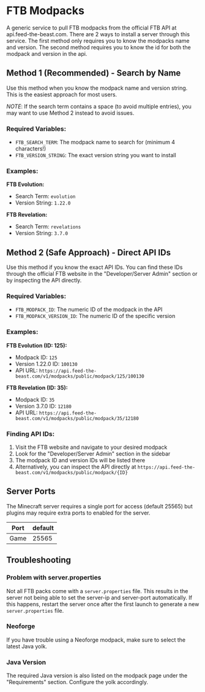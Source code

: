 # FTB Modpacks

A generic service to pull FTB modpacks from the official FTB API at api.feed-the-beast.com.
There are 2 ways to install a server through this service.
The first method only requires you to know the modpacks name and version.
The second method requires you to know the id for both the modpack and version in the api.

## Method 1 (Recommended) - Search by Name

Use this method when you know the modpack name and version string. This is the easiest approach for most users.

*NOTE*: If the search term contains a space (to avoid multiple entries), you may want to use Method 2 instead to avoid issues.

### Required Variables:

- `FTB_SEARCH_TERM`: The modpack name to search for (minimum 4 characters!)
- `FTB_VERSION_STRING`: The exact version string you want to install

### Examples:

**FTB Evolution:**
- Search Term: `evolution`
- Version String: `1.22.0`

**FTB Revelation:**
- Search Term: `revelations`
- Version String: `3.7.0`

## Method 2 (Safe Approach) - Direct API IDs

Use this method if you know the exact API IDs. You can find these IDs through the official FTB website in the "Developer/Server Admin" section or by inspecting the API directly.

### Required Variables:

- `FTB_MODPACK_ID`: The numeric ID of the modpack in the API
- `FTB_MODPACK_VERSION_ID`: The numeric ID of the specific version

### Examples:

**FTB Evolution (ID: 125):**
- Modpack ID: `125`
- Version 1.22.0 ID: `100130`
- API URL: `https://api.feed-the-beast.com/v1/modpacks/public/modpack/125/100130`

**FTB Revelation (ID: 35):**
- Modpack ID: `35`
- Version 3.7.0 ID: `12180`
- API URL: `https://api.feed-the-beast.com/v1/modpacks/public/modpack/35/12180`

### Finding API IDs:

1. Visit the FTB website and navigate to your desired modpack
2. Look for the "Developer/Server Admin" section in the sidebar
3. The modpack ID and version IDs will be listed there
4. Alternatively, you can inspect the API directly at `https://api.feed-the-beast.com/v1/modpacks/public/modpack/{ID}`

## Server Ports

The Minecraft server requires a single port for access (default 25565) but plugins may require extra ports to enabled for the server.

| Port | default |
| ---- | ------- |
| Game | 25565   |

## Troubleshooting

### Problem with server.properties

Not all FTB packs come with a `server.properties` file. This results in the server not being able to set the server-ip and server-port automatically.
If this happens, restart the server once after the first launch to generate a new `server.properties` file.

### Neoforge

If you have trouble using a Neoforge modpack, make sure to select the latest Java yolk.

### Java Version

The required Java version is also listed on the modpack page under the "Requirements" section. Configure the yolk accordingly.

